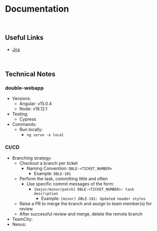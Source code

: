 # Documentation

<br>

## Useful Links
* [Jira](https://jrsmiffy.atlassian.net/jira/software/projects/DBLE/boards/2)

<br>

## Technical Notes

### double-webapp
* Versions:
    * Angular: v15.0.4
    * Node: v18.12.1
* Testing:
    * Cypress
* Commands:
    * Run locally: 
        * `ng serve -e local`

### CI/CD
* Branching strategy:
    * Checkout a branch per ticket
        * Naming Convention: `DBLE-<TICKET_NUMBER>`
            * Example: `DBLE-101`
    * Perform the task, committing little and often
        * Use specific commit messages of the form:
            * `[major/minor/patch] DBLE-<TICKET_NUMBER>: task description`
                * Example: `[minor] DBLE-101: Updated header styles`
    * Raise a PR to merge the branch and assign to team member(s) for review
    * After successful review and merge, delete the remote branch
* TeamCity:
* Nexus: